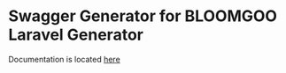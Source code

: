 Swagger Generator for BLOOMGOO Laravel Generator
==============================

Documentation is located [here](http://bloomgoo.vn)
